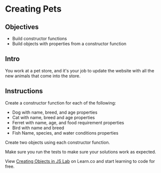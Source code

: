 # Creating Pets

## Objectives
+ Build constructor functions
+ Build objects with properties from a constructor function

## Intro

You work at a pet store, and it's your job to update the website with all the new animals that come into the store. 

## Instructions

Create a constructor function for each of the following:
+ Dog with name, breed, and age properties
+ Cat with name, breed and age properties
+ Ferret with name, age, and food requirement properties
+ Bird with name and breed
+ Fish Name, species, and water conditions properties

Create two objects using each constructor function.

Make sure you run the tests to make sure your solutions work as expected.
<p data-visibility='hidden'>View <a href='https://learn.co/lessons/js-create-objects-lab'>Creating Objects in JS Lab</a> on Learn.co and start learning to code for free.</p>
